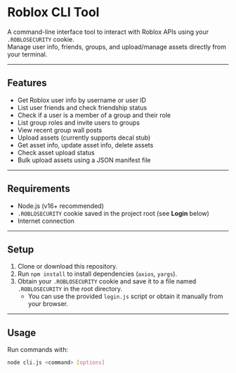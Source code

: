 # Roblox CLI Tool

A command-line interface tool to interact with Roblox APIs using your `.ROBLOSECURITY` cookie.  
Manage user info, friends, groups, and upload/manage assets directly from your terminal.

---

## Features

- Get Roblox user info by username or user ID  
- List user friends and check friendship status  
- Check if a user is a member of a group and their role  
- List group roles and invite users to groups  
- View recent group wall posts  
- Upload assets (currently supports decal stub)  
- Get asset info, update asset info, delete assets  
- Check asset upload status  
- Bulk upload assets using a JSON manifest file  

---

## Requirements

- Node.js (v16+ recommended)  
- `.ROBLOSECURITY` cookie saved in the project root (see **Login** below)  
- Internet connection  

---

## Setup

1. Clone or download this repository.  
2. Run `npm install` to install dependencies (`axios`, `yargs`).  
3. Obtain your `.ROBLOSECURITY` cookie and save it to a file named `.ROBLOSECURITY` in the root directory.  
   - You can use the provided `login.js` script or obtain it manually from your browser.  

---

## Usage

Run commands with:

```bash
node cli.js <command> [options]
